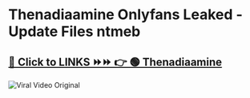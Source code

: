 
 # Thenadiaamine Onlyfans Leaked - Update Files ntmeb

## <h2><a href="https://clipsfans.com/Thenadiaamine&ref=git">🔗 Click to LINKS ⏩⏩ 👉 🟢 Thenadiaamine </a></h2>

<a href="https://clipsfans.com/Thenadiaamine&ref=git" rel="nofollow" data-target="animated-image.originalLink"><img src="https://i.ibb.co.com/xMMVF88/686577567.gif" alt="Viral Video Original" style="max-width: 100%; display: inline-block;" data-target="animated-image.originalImage"></a>

